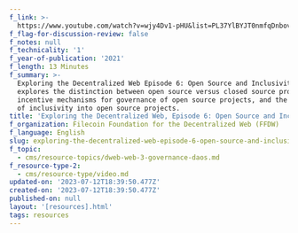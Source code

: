 ```yaml
---
f_link: >-
  https://www.youtube.com/watch?v=wjy4Dv1-pHU&list=PL37YlBYJT0nmfqDnbov6lKHUyZvRfQjap&index=7
f_flag-for-discussion-review: false
f_notes: null
f_technicality: '1'
f_year-of-publication: '2021'
f_length: 13 Minutes
f_summary: >-
  Exploring the Decentralized Web Episode 6: Open Source and Inclusivity
  explores the distinction between open source versus closed source projects,
  incentive mechanisms for governance of open source projects, and the benefits
  of inclusivity into open source projects.
title: 'Exploring the Decentralized Web, Episode 6: Open Source and Inclusivity'
f_organization: Filecoin Foundation for the Decentralized Web (FFDW)
f_language: English
slug: exploring-the-decentralized-web-episode-6-open-source-and-inclusivity
f_topic:
  - cms/resource-topics/dweb-web-3-governance-daos.md
f_resource-type-2:
  - cms/resource-type/video.md
updated-on: '2023-07-12T18:39:50.477Z'
created-on: '2023-07-12T18:39:50.477Z'
published-on: null
layout: '[resources].html'
tags: resources
---
```



